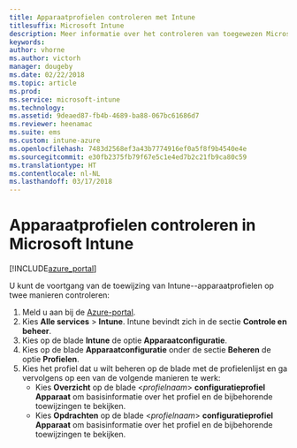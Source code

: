 ```yaml
---
title: Apparaatprofielen controleren met Intune
titlesuffix: Microsoft Intune
description: Meer informatie over het controleren van toegewezen Microsoft Intune-apparaatprofielen.
keywords: 
author: vhorne
ms.author: victorh
manager: dougeby
ms.date: 02/22/2018
ms.topic: article
ms.prod: 
ms.service: microsoft-intune
ms.technology: 
ms.assetid: 9deaed87-fb4b-4689-ba88-067bc61686d7
ms.reviewer: heenamac
ms.suite: ems
ms.custom: intune-azure
ms.openlocfilehash: 7483d2568ef3a43b7774916ef0a5f8f9b4540e4e
ms.sourcegitcommit: e30fb2375fb79f67e5c1e4ed7b2c21fb9ca80c59
ms.translationtype: HT
ms.contentlocale: nl-NL
ms.lasthandoff: 03/17/2018
---
```

# <a name="how-to-monitor-device-profiles-in-microsoft-intune"></a>Apparaatprofielen controleren in Microsoft Intune

[!INCLUDE[azure_portal](./includes/azure_portal.md)]

U kunt de voortgang van de toewijzing van Intune--apparaatprofielen op twee manieren controleren:


1. Meld u aan bij de [Azure-portal](https://portal.azure.com).
2. Kies **Alle services** > **Intune**. Intune bevindt zich in de sectie **Controle en beheer**.
3. Kies op de blade **Intune** de optie **Apparaatconfiguratie**.
2. Kies op de blade **Apparaatconfiguratie** onder de sectie **Beheren** de optie **Profielen**.
2. Kies het profiel dat u wilt beheren op de blade met de profielenlijst en ga vervolgens op een van de volgende manieren te werk:
    - Kies **Overzicht** op de blade <*profielnaam*> **configuratieprofiel Apparaat** om basisinformatie over het profiel en de bijbehorende toewijzingen te bekijken.
    - Kies **Opdrachten** op de blade <*profielnaam*> **configuratieprofiel Apparaat** om basisinformatie over het profiel en de bijbehorende toewijzingen te bekijken.
